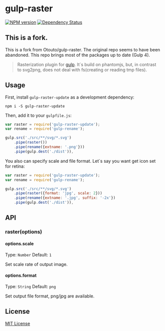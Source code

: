 # gulp-raster
[![NPM version][npm-image]][npm-url] [![Dependency Status][depstat-image]][depstat-url]

## This is a fork.

This is a fork from Otouto/gulp-raster. The original repo seems to have been abandoned.
This repo brings most of the packages up to date (Gulp 4).

> Rasterization plugin for [gulp](https://github.com/wearefractal/gulp). It`s build on phantomjs, but, in contrast to svg2png, does not deal with fs(creating or reading tmp files).

## Usage

First, install `gulp-raster-update` as a development dependency:

```shell
npm i -S gulp-raster-update
```

Then, add it to your `gulpfile.js`:

```javascript
var raster = require('gulp-raster-update');
var rename = require('gulp-rename');

gulp.src('./src/**/svg/*.svg')
    .pipe(raster())
    .pipe(rename({extname: '.png'}))
    .pipe(gulp.dest('./dist')),
```

You also can specify scale and file format. Let`s say you want get icon set for retina:

```javascript
var raster = require('gulp-raster-update');
var rename = require('gulp-rename');

gulp.src('./src/**/svg/*.svg')
    .pipe(raster({format: 'jpg', scale: 2}))
    .pipe(rename({extname: '.jpg', suffix: '-2x'})
    .pipe(gulp.dest('./dist')),
```

## API

### raster(options)

#### options.scale
Type: `Number`
Default: `1`

Set scale rate of output image.

#### options.format
Type: `String`
Default: `png`

Set output file format, png/jpg are available.

## License

[MIT License](http://en.wikipedia.org/wiki/MIT_License)

[npm-url]: https://npmjs.org/package/gulp-raster-update
[npm-image]: https://badge.fury.io/js/gulp-raster-update.png

[depstat-url]: https://david-dm.org/pallymore/gulp-raster
[depstat-image]: https://david-dm.org/pallymore/gulp-raster.png
